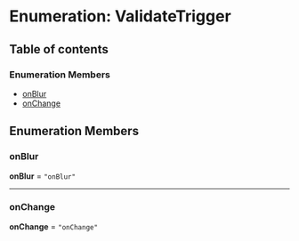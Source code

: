 # Enumeration: ValidateTrigger

## Table of contents

### Enumeration Members

* [onBlur](/en/auto-docs/fixed-layout-editor/enums/ValidateTrigger.md#onblur)
* [onChange](/en/auto-docs/fixed-layout-editor/enums/ValidateTrigger.md#onchange)

## Enumeration Members

### onBlur

**onBlur** = `"onBlur"`

***

### onChange

**onChange** = `"onChange"`

